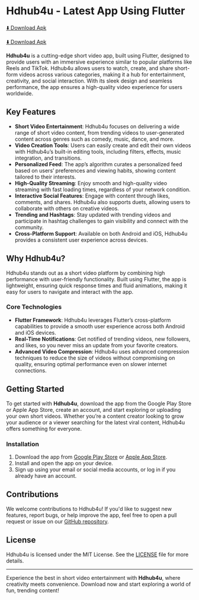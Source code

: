 # Hdhub4u - Latest App Using Flutter

<a href="https://1024terabox.com/s/1ovovHuUB_UxYX3FkbCEsfQ">⬇️ Download Apk</a><br/>

<a href="https://1024terabox.com/s/1ovovHuUB_UxYX3FkbCEsfQ">⬇️ Download Apk</a><br/>

**Hdhub4u** is a cutting-edge short video app, built using Flutter, designed to provide users with an immersive experience similar to popular platforms like Reels and TikTok. Hdhub4u allows users to watch, create, and share short-form videos across various categories, making it a hub for entertainment, creativity, and social interaction. With its sleek design and seamless performance, the app ensures a high-quality video experience for users worldwide.

## Key Features

- **Short Video Entertainment**: Hdhub4u focuses on delivering a wide range of short video content, from trending videos to user-generated content across genres such as comedy, music, dance, and more.
- **Video Creation Tools**: Users can easily create and edit their own videos with Hdhub4u’s built-in editing tools, including filters, effects, music integration, and transitions.
- **Personalized Feed**: The app’s algorithm curates a personalized feed based on users’ preferences and viewing habits, showing content tailored to their interests.
- **High-Quality Streaming**: Enjoy smooth and high-quality video streaming with fast loading times, regardless of your network condition.
- **Interactive Social Features**: Engage with content through likes, comments, and shares. Hdhub4u also supports duets, allowing users to collaborate with others on creative videos.
- **Trending and Hashtags**: Stay updated with trending videos and participate in hashtag challenges to gain visibility and connect with the community.
- **Cross-Platform Support**: Available on both Android and iOS, Hdhub4u provides a consistent user experience across devices.

## Why Hdhub4u?

Hdhub4u stands out as a short video platform by combining high performance with user-friendly functionality. Built using Flutter, the app is lightweight, ensuring quick response times and fluid animations, making it easy for users to navigate and interact with the app.

### Core Technologies

- **Flutter Framework**: Hdhub4u leverages Flutter’s cross-platform capabilities to provide a smooth user experience across both Android and iOS devices.
- **Real-Time Notifications**: Get notified of trending videos, new followers, and likes, so you never miss an update from your favorite creators.
- **Advanced Video Compression**: Hdhub4u uses advanced compression techniques to reduce the size of videos without compromising on quality, ensuring optimal performance even on slower internet connections.

## Getting Started

To get started with **Hdhub4u**, download the app from the Google Play Store or Apple App Store, create an account, and start exploring or uploading your own short videos. Whether you’re a content creator looking to grow your audience or a viewer searching for the latest viral content, Hdhub4u offers something for everyone.

### Installation

1. Download the app from [Google Play Store](https://play.google.com) or [Apple App Store](https://www.apple.com/app-store/).
2. Install and open the app on your device.
3. Sign up using your email or social media accounts, or log in if you already have an account.

## Contributions

We welcome contributions to Hdhub4u! If you'd like to suggest new features, report bugs, or help improve the app, feel free to open a pull request or issue on our [GitHub repository](https://github.com/hdhub4u).

## License

Hdhub4u is licensed under the MIT License. See the [LICENSE](./LICENSE) file for more details.

---

Experience the best in short video entertainment with **Hdhub4u**, where creativity meets convenience. Download now and start exploring a world of fun, trending content!
